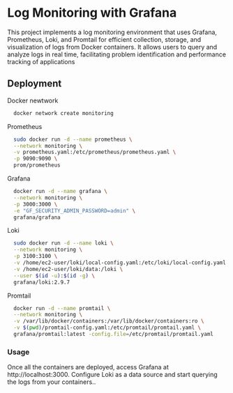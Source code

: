 
# Log Monitoring with Grafana

This project implements a log monitoring environment that uses Grafana, Prometheus, Loki, and Promtail for efficient collection, storage, and visualization of logs from Docker containers. It allows users to query and analyze logs in real time, facilitating problem identification and performance tracking of applications


## Deployment

Docker newtwork

```bash
  docker network create monitoring
```
Prometheus

```bash
  sudo docker run -d --name prometheus \
  --network monitoring \
  -v prometheus.yaml:/etc/prometheus/prometheus.yaml \
  -p 9090:9090 \
  prom/prometheus
```
Grafana

```bash
  docker run -d --name grafana \
  --network monitoring \
  -p 3000:3000 \
  -e "GF_SECURITY_ADMIN_PASSWORD=admin" \
  grafana/grafana
```
Loki

```bash
  sudo docker run -d --name loki \
  --network monitoring \
  -p 3100:3100 \
  -v /home/ec2-user/loki/local-config.yaml:/etc/loki/local-config.yaml \
  -v /home/ec2-user/loki/data:/loki \
  --user $(id -u):$(id -g) \
  grafana/loki:2.9.7

```
Promtail

```bash
  docker run -d --name promtail \
  --network monitoring \
  -v /var/lib/docker/containers:/var/lib/docker/containers:ro \
  -v $(pwd)/promtail-config.yaml:/etc/promtail/promtail.yaml \
  grafana/promtail:latest -config.file=/etc/promtail/promtail.yaml

```
### Usage

Once all the containers are deployed, access Grafana at http://localhost:3000. Configure Loki as a data source and start querying the logs from your containers..